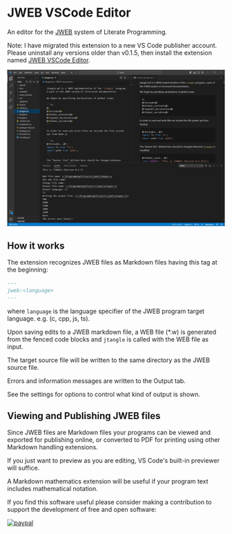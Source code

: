 # JWEB VSCode Editor

An editor for the [JWEB](https://github.com/matjp/jweb) system of Literate Programming.

Note: I have migrated this extension to a new VS Code publisher account. Please uninstall any versions older than v0.1.5, then install the extension named [JWEB VSCode Editor](https://marketplace.visualstudio.com/items?itemName=mjpvs.jweb-vscode-editor).

![JWEB](./media/JWEB1.png)

## How it works

The extension recognizes JWEB files as Markdown files having this tag at the beginning:

```markdown
---
jweb:<language>
---
```

where `language` is the language specifier of the JWEB program target language. e.g. (c, cpp, js, ts).

Upon saving edits to a JWEB markdown file, a WEB file (*.w) is generated from the fenced code blocks and `jtangle` is called with the WEB file as input.

The target source file will be written to the same directory as the JWEB source file.

Errors and information messages are written to the Output tab.

See the settings for options to control what kind of output is shown.

## Viewing and Publishing JWEB files

Since JWEB files are Markdown files your programs can be viewed and exported for publishing online, or converted to PDF for printing using other Markdown handling extensions.

If you just want to preview as you are editing, VS Code's built-in previewer will suffice.

A Markdown mathematics extension will be useful if your program text includes mathematical notation.

If you find this software useful please consider making a contribution to support the development of free and open software:

[![paypal](https://www.paypalobjects.com/en_US/i/btn/btn_donateCC_LG.gif)](https://www.paypal.com/donate/?business=4Y8W9NDGYET6A&no_recurring=0&currency_code=USD)
